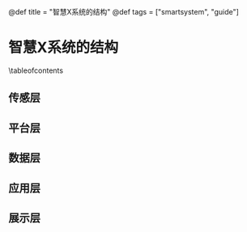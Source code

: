 @def title = "智慧X系统的结构"
@def tags = ["smartsystem", "guide"]

# 智慧X系统的结构

\tableofcontents

## 传感层

## 平台层

## 数据层

## 应用层

## 展示层

